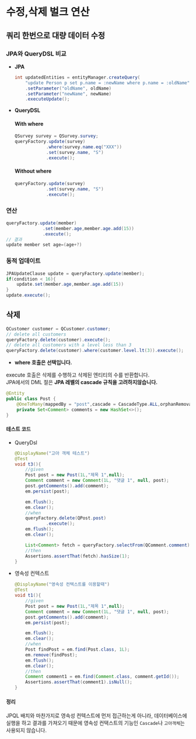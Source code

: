 # 수정,삭제 벌크 연산
## 쿼리 한번으로 대량 데이터 수정  
### JPA와 QueryDSL 비교
+ **JPA**
    ```Java
    int updatedEntities = entityManager.createQuery(
        "update Person p set p.name = :newName where p.name = :oldName")
        .setParameter("oldName", oldName)
        .setParameter("newName", newName)
        .executeUpdate();
    ```  
+ **QueryDSL**
    #### With where
    ```Java
    QSurvey survey = QSurvey.survey;
    queryFactory.update(survey)
                .where(survey.name.eq("XXX"))
                .set(survey.name, "S")
                .execute();
    ```
    #### Without where
    ```Java
    queryFactory.update(survey)
                .set(survey.name, "S")
                .execute();
    ```
### 연산
```Java
queryFactory.update(member)
              .set(member.age,member.age.add(15))
              .execute();
// 결과
update member set age=(age+?)
```
### 동적 업데이트
```Java
JPAUpdateClause update = queryFactory.update(member);
if(condition < 16){
    update.set(member.age,member.age.add(15))
}
update.execute();
```

## 삭제  
```Java
QCustomer customer = QCustomer.customer;
// delete all customers
queryFactory.delete(customer).execute();
// delete all customers with a level less than 3
queryFactory.delete(customer).where(customer.level.lt(3)).execute();
```
+ **where 호출은 선택입니다.**  

execute 호출은 삭제를 수행하고 삭제된 엔티티의 수를 반환합니다.  
JPA에서의 DML 절은 **JPA 레벨의 cascade 규칙을 고려하지않습니다.**  

```Java
@Entity
public class Post {
    @OneToMany(mappedBy = "post",cascade = CascadeType.ALL,orphanRemoval = true)
    private Set<Comment> comments = new HashSet<>();
}
```
#### 테스트 코드
+ QueryDsl
  ```Java
  @DisplayName("고아 객체 테스트")
  @Test
  void t3(){
      //given
      Post post = new Post(1L,"제목 1",null);
      Comment comment = new Comment(1L, "댓글 1", null, post);
      post.getComments().add(comment);
      em.persist(post);
  
      em.flush();
      em.clear();
      //when
      queryFactory.delete(QPost.post)
              .execute();
      em.flush();
      em.clear();
  
      List<Comment> fetch = queryFactory.selectFrom(QComment.comment).fetch();
      //then
      Assertions.assertThat(fetch).hasSize(1);
  }
  ```
+ 영속성 컨텍스트
  ```Java
  @DisplayName("영속성 컨텍스트를 이용할때")
  @Test
  void t1(){
      //given
      Post post = new Post(1L,"제목 1",null);
      Comment comment = new Comment(1L, "댓글 1", null, post);
      post.getComments().add(comment);
      em.persist(post);
  
      em.flush();
      em.clear();
      //when
      Post findPost = em.find(Post.class, 1L);
      em.remove(findPost);
      em.flush();
      em.clear();
      //then
      Comment comment1 = em.find(Comment.class, comment.getId());
      Assertions.assertThat(comment1).isNull();
  }
  ```  
#### 정리  
JPQL 배치와 마찬가지로 영속성 컨텍스트에 먼저 접근하는게 아니라, 데이터베이스에 
실행을 하고 결과를 가져오기 때문에 영속성 컨택스트의 기능인 `Cascade`나 `고아객체`는 사용되지 않습니다.  
  

